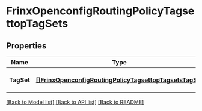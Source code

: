 # FrinxOpenconfigRoutingPolicyTagsettopTagSets

## Properties
Name | Type | Description | Notes
------------ | ------------- | ------------- | -------------
**TagSet** | [**[]FrinxOpenconfigRoutingPolicyTagsettopTagsetsTagSet**](frinx.openconfig.routing.policy.tagsettop.tagsets.TagSet.md) | Optional[List of tag set definitions.] REF:Optional.empty | [optional] [default to null]

[[Back to Model list]](../README.md#documentation-for-models) [[Back to API list]](../README.md#documentation-for-api-endpoints) [[Back to README]](../README.md)


